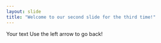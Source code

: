 ```yaml
---
layout: slide
title: "Welcome to our second slide for the third time!"
---
```

Your text
Use the left arrow to go back!
